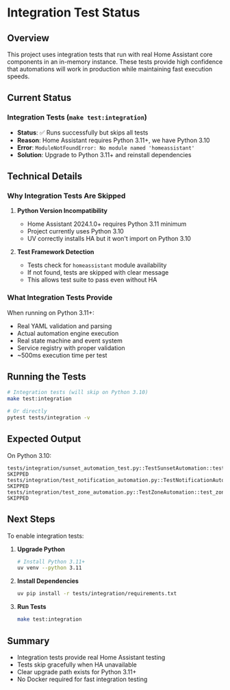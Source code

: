 # Integration Test Status

## Overview

This project uses integration tests that run with real Home Assistant core components in an in-memory instance. These tests provide high confidence that automations will work in production while maintaining fast execution speeds.

## Current Status

### Integration Tests (`make test:integration`)

- **Status**: ✅ Runs successfully but skips all tests
- **Reason**: Home Assistant requires Python 3.11+, we have Python 3.10
- **Error**: `ModuleNotFoundError: No module named 'homeassistant'`
- **Solution**: Upgrade to Python 3.11+ and reinstall dependencies

## Technical Details

### Why Integration Tests Are Skipped

1. **Python Version Incompatibility**

   - Home Assistant 2024.1.0+ requires Python 3.11 minimum
   - Project currently uses Python 3.10
   - UV correctly installs HA but it won't import on Python 3.10

1. **Test Framework Detection**

   - Tests check for `homeassistant` module availability
   - If not found, tests are skipped with clear message
   - This allows test suite to pass even without HA

### What Integration Tests Provide

When running on Python 3.11+:

- Real YAML validation and parsing
- Actual automation engine execution
- Real state machine and event system
- Service registry with proper validation
- ~500ms execution time per test

## Running the Tests

```bash
# Integration tests (will skip on Python 3.10)
make test:integration

# Or directly
pytest tests/integration -v
```

## Expected Output

On Python 3.10:

```
tests/integration/sunset_automation_test.py::TestSunsetAutomation::test_evening_lights SKIPPED
tests/integration/test_notification_automation.py::TestNotificationAutomation::test_water_leak_alert SKIPPED
tests/integration/test_zone_automation.py::TestZoneAutomation::test_zone_entry_evening SKIPPED
```

## Next Steps

To enable integration tests:

1. **Upgrade Python**

   ```bash
   # Install Python 3.11+
   uv venv --python 3.11
   ```

1. **Install Dependencies**

   ```bash
   uv pip install -r tests/integration/requirements.txt
   ```

1. **Run Tests**

   ```bash
   make test:integration
   ```

## Summary

- Integration tests provide real Home Assistant testing
- Tests skip gracefully when HA unavailable
- Clear upgrade path exists for Python 3.11+
- No Docker required for fast integration testing
